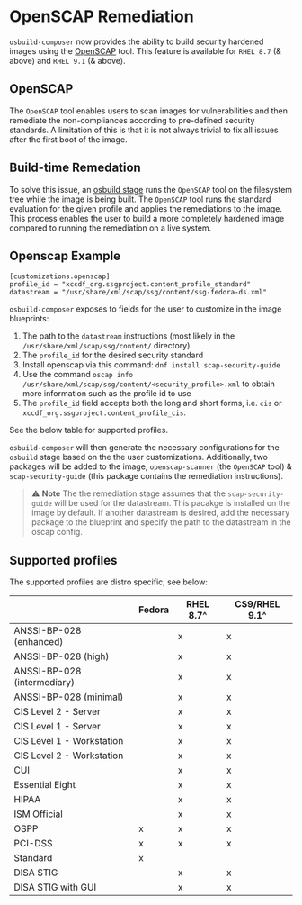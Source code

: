 # OpenSCAP Remediation

`osbuild-composer` now provides the ability to build security hardened images using the [OpenSCAP] tool. 
This feature is available for `RHEL 8.7` (& above) and `RHEL 9.1` (& above).

[OpenSCAP]: https://github.com/OpenSCAP/openscap/blob/maint-1.3/docs/manual/manual.adoc

## OpenSCAP

The `OpenSCAP` tool enables users to scan images for vulnerabilities and then remediate the non-compliances according to
pre-defined security standards. A limitation of this is that it is not always trivial to fix all issues after the first
boot of the image.

## Build-time Remedation

To solve this issue, an [osbuild stage] runs the `OpenSCAP` tool on the filesystem tree while the image is being built. The `OpenSCAP` tool runs 
the standard evaluation for the given profile and applies the remediations to the image. This process enables the user to build a more completely
hardened image compared to running the remediation on a live system.

[osbuild stage]: https://github.com/osbuild/osbuild/blob/main/stages/org.osbuild.oscap.remediation

## Openscap Example
```
[customizations.openscap]
profile_id = "xccdf_org.ssgproject.content_profile_standard"
datastream = "/usr/share/xml/scap/ssg/content/ssg-fedora-ds.xml"
```

`osbuild-composer` exposes to fields for the user to customize in the image blueprints: 

  1) The path to the `datastream` instructions (most likely in the `/usr/share/xml/scap/ssg/content/` directory)
  2) The `profile_id` for the desired security standard
  3) Install openscap via this command: `dnf install scap-security-guide`
  4) Use the command `oscap info /usr/share/xml/scap/ssg/content/<security_profile>.xml` to obtain more information such as the profile id to use
  5) The `profile_id` field accepts both the long and short forms, i.e. `cis` or `xccdf_org.ssgproject.content_profile_cis`.






See the below table for supported profiles.

`osbuild-composer` will then generate the necessary configurations for the `osbuild` stage based on the the
user customizations. Additionally, two packages will be added to the image, `openscap-scanner` (the `OpenSCAP` tool)
& `scap-security-guide` (this package contains the remediation instructions).

> :warning: **Note**
The the remediation stage assumes that the
`scap-security-guide` will be used for the datastream. This pacakge is installed on the image by default. If another datastream is desired, add the necessary package to the blueprint and specify the path to the datastream in the oscap config.

## Supported profiles

The supported profiles are distro specific, see below:

|                             | Fedora | RHEL 8.7^ | CS9/RHEL 9.1^ |
|-----------------------------|--------|-----------|---------------|
| ANSSI-BP-028 (enhanced)     |        |     x     |       x       |
| ANSSI-BP-028 (high)         |        |     x     |       x       |
| ANSSI-BP-028 (intermediary) |        |     x     |       x       |
| ANSSI-BP-028 (minimal)      |        |     x     |       x       |
| CIS Level 2 - Server        |        |     x     |       x       |
| CIS Level 1 - Server        |        |     x     |       x       |
| CIS Level 1 - Workstation   |        |     x     |       x       |
| CIS Level 2 - Workstation   |        |     x     |       x       |
| CUI                         |        |     x     |       x       |
| Essential Eight             |        |     x     |       x       |
| HIPAA                       |        |     x     |       x       |
| ISM Official                |        |     x     |       x       |
| OSPP                        |    x   |     x     |       x       |
| PCI-DSS                     |    x   |     x     |       x       |
| Standard                    |    x   |           |               |
| DISA STIG                   |        |     x     |       x       |
| DISA STIG with GUI          |        |     x     |       x       |
